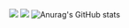 <a href="mailto:kyhui1115@gmail.com" target="_blank"><img src="https://img.shields.io/badge/kyhui1115@gmail.com-2B3467?style=flat-square&logo=Gmail&logoColor=CFD2CF"/></a>
<a href="https://velog.io/@kyhui1115" target="_blank"><img src="https://img.shields.io/badge/kyhui1115.log-4D445D?style=flat-square&logo=velog&logoColor=CFD2CF"/></a>
![Anurag's GitHub stats](https://github-readme-stats.vercel.app/api?username=kyhui1115&show_icons=true&theme=ocean_dark)
